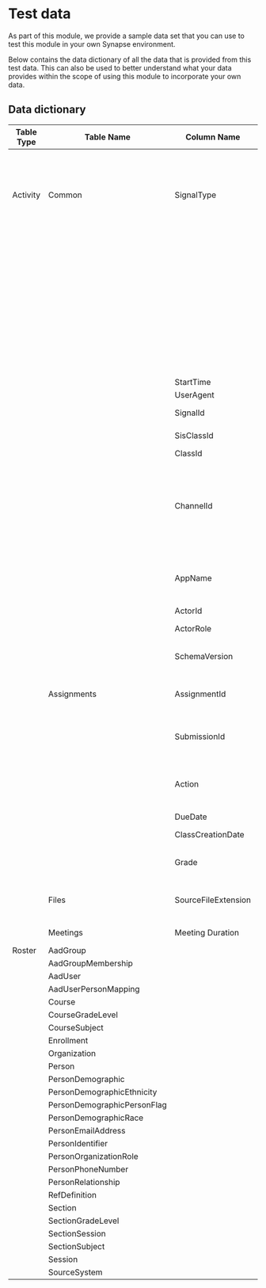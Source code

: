 # Test data
As part of this module, we provide a sample data set that you can use to test this module in your own Synapse environment.

Below contains the data dictionary of all the data that is provided from this test data. This can also be used to better understand what your data provides within the scope of using this module to incorporate your own data.

## Data dictionary
| Table Type | Table Name | Column Name | Description |
|-----------|-------------------|-------------|-------------|
| Activity | Common | SignalType | SharePoint: [Like, Unlike, FileAccessed, FileModified, FileDownloaded, FileUploaded, ShareNotificationRequested, AddedToSharedWithMe, CommentCreated, CommentDeleted, UserAtMentioned] |
| | | | Teams Channel: [PostChannelMessage, ReplyChannelMessage, VisitTeamChannel, ExpandChannelMessage, ReactedWithEmoji] |
| | | | Teams Meetings: [CallRecordSummarized], Assignment Services: [AssignmentEvent, SubmissionEvent], OneNote: [OneNotePageChanged] |
| | | StartTime | Action time |
| | | UserAgent | Device information |
| | | SignalId | Can only be used to remove potential signal duplications |
| | | SisClassId | Only for tenants running SDS (empty is the sample) |
| | | ClassId | Office Group ID |
| | | ChannelId | Optional, the channel in which action took place. In some cases such as AS signals empty==general. In cases of meetings this identify the channel the meeting took place and hence can be used as a meeting ID |
| | | AppName | Application used: Assignments, SharePoint Online, Teams, OneDrive for Business, OneNote, TeamsMobile |
| | | ActorId | AAD Object ID |
| | | ActorRole | Student - only for tenants running SDS |
| | | SchemaVersion | Technical, used to track data changes or bugs in the export |
| | Assignments | AssignmentId | GUID, identifies the assignment. Can be used to access Graph for additional information |
| | | SubmissionId | GUID, identifies the student submission. Can be used to access Graph for additional information. |
| | | Action | Assigned, Updated, Returned, Visited, Submitted, Unsubmitted, Deleted, FeedbackSubmitted |
| | | DueDate | Assignments due date |
| | | ClassCreationDate | Time the class was created (might be empty for now) |
| | | Grade | Optional. Submission grade points. E.g.: 100 (when action=Returned) |
| | Files | SourceFileExtension | For File* signals, captures the type of file:  Aspx, docx, webm, mp4, .docx, .webm, jpg, pptx etc. |
| | Meetings | Meeting Duration | Duration in seconds the student spent in the meeting |
| Roster | AadGroup |  |  |
| | AadGroupMembership | | |
| | AadUser | | |
| | AadUserPersonMapping | | |
| | Course | | |
| | CourseGradeLevel | | |
| | CourseSubject | | |
| | Enrollment | | |
| | Organization | | |
| | Person | | |
| | PersonDemographic | | |
| | PersonDemographicEthnicity | | |
| | PersonDemographicPersonFlag | | |
| | PersonDemographicRace | | |
| | PersonEmailAddress | | |
| | PersonIdentifier | | |
| | PersonOrganizationRole | | |
| | PersonPhoneNumber | | |
| | PersonRelationship | | |
| | RefDefinition | | |
| | Section | | |
| | SectionGradeLevel | | |
| | SectionSession | | |
| | SectionSubject | | |
| | Session | | |
| | SourceSystem | | |

